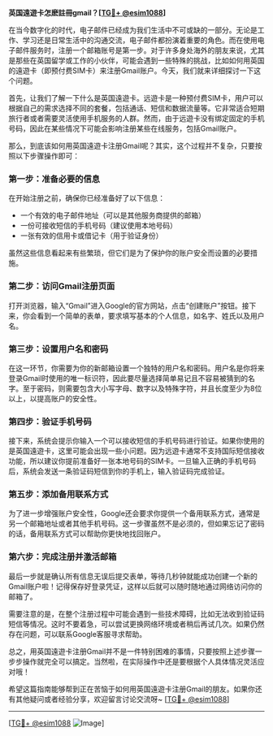 **英国遠遊卡怎麽註冊gmail？[[TG💪+ @esim1088](https://t.me/s/esim1088)]**

在当今数字化的时代，电子邮件已经成为我们生活中不可或缺的一部分。无论是工作、学习还是日常生活中的沟通交流，电子邮件都扮演着重要的角色。而在使用电子邮件服务时，注册一个邮箱账号是第一步。对于许多身处海外的朋友来说，尤其是那些在英国留学或工作的小伙伴，可能会遇到一些特殊的挑战，比如如何用英国的遠遊卡（即预付费SIM卡）来注册Gmail账户。今天，我们就来详细探讨一下这个问题。

首先，让我们了解一下什么是英国遠遊卡。远遊卡是一种预付费SIM卡，用户可以根据自己的需求选择不同的套餐，包括通话、短信和数据流量等。它非常适合短期旅行者或者需要灵活使用手机服务的人群。然而，由于远遊卡没有绑定固定的手机号码，因此在某些情况下可能会影响注册某些在线服务，包括Gmail账户。

那么，到底该如何用英国遠遊卡注册Gmail呢？其实，这个过程并不复杂，只要按照以下步骤操作即可：

### 第一步：准备必要的信息

在开始注册之前，确保你已经准备好了以下信息：

- 一个有效的电子邮件地址（可以是其他服务商提供的邮箱）
- 一份可接收短信的手机号码（建议使用本地号码）
- 一张有效的信用卡或借记卡（用于验证身份）

虽然这些信息看起来有些繁琐，但它们是为了保护你的账户安全而设置的必要措施。

### 第二步：访问Gmail注册页面

打开浏览器，输入“Gmail”进入Google的官方网站，点击“创建账户”按钮。接下来，你会看到一个简单的表单，要求填写基本的个人信息，如名字、姓氏以及用户名。

### 第三步：设置用户名和密码

在这一环节，你需要为你的新邮箱设置一个独特的用户名和密码。用户名是你将来登录Gmail时使用的唯一标识符，因此要尽量选择简单易记且不容易被猜到的名字。至于密码，则需要包含大小写字母、数字以及特殊字符，并且长度至少为8位以上，以提高账户的安全性。

### 第四步：验证手机号码

接下来，系统会提示你输入一个可以接收短信的手机号码进行验证。如果你使用的是英国遠遊卡，这里可能会出现一些小问题。因为远遊卡通常不支持国际短信接收功能，所以建议你提前准备好一张本地号码的SIM卡。一旦输入正确的手机号码后，系统会发送一条验证码短信到你的手机上，输入验证码完成验证。

### 第五步：添加备用联系方式

为了进一步增强账户安全性，Google还会要求你提供一个备用联系方式，通常是另一个邮箱地址或者其他手机号码。这一步骤虽然不是必须的，但如果忘记了密码的话，备用联系方式可以帮助你更快地找回账户。

### 第六步：完成注册并激活邮箱

最后一步就是确认所有信息无误后提交表单，等待几秒钟就能成功创建一个新的Gmail账户啦！记得保存好登录凭证，这样以后就可以随时随地通过网络访问你的邮箱了。

需要注意的是，在整个注册过程中可能会遇到一些技术障碍，比如无法收到验证码短信等情况。这时不要着急，可以尝试更换网络环境或者稍后再试几次。如果仍然存在问题，可以联系Google客服寻求帮助。

总之，用英国遠遊卡注册Gmail并不是一件特别困难的事情，只要按照上述步骤一步步操作就完全可以搞定。当然啦，在实际操作中还是要根据个人具体情况灵活应对哦！

希望这篇指南能够帮到正在苦恼于如何用英国遠遊卡注册Gmail的朋友。如果你还有其他疑问或者经验分享，欢迎留言讨论交流呀~ [[TG💪+ @esim1088](https://t.me/s/esim1088)]

---

[[TG💪+ @esim1088](https://t.me/s/esim1088) ![Image](https://i.postimg.cc/4NQfJmqS/Snipaste-2025-05-13-00-14-12.png)]